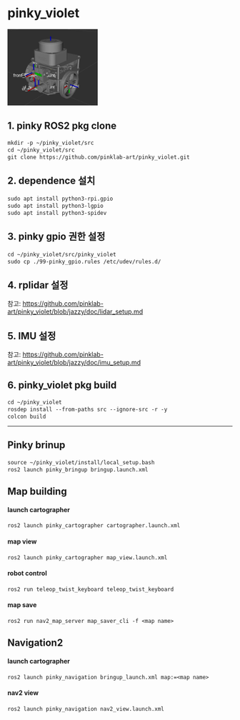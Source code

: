 pinky_violet
==============
<img src="/doc/Screenshot from 2024-04-26 19-44-15.png" width="40%" height="30%" title="pinky" alt="pinky"></img>

## 1. pinky ROS2 pkg clone
```
mkdir -p ~/pinky_violet/src
cd ~/pinky_violet/src
git clone https://github.com/pinklab-art/pinky_violet.git
````
## 2. dependence 설치
```
sudo apt install python3-rpi.gpio
sudo apt install python3-lgpio
sudo apt install python3-spidev
```
## 3. pinky gpio 권한 설정
```
cd ~/pinky_violet/src/pinky_violet
sudo cp ./99-pinky_gpio.rules /etc/udev/rules.d/
```
## 4. rplidar 설정
참고: <https://github.com/pinklab-art/pinky_violet/blob/jazzy/doc/lidar_setup.md>

## 5. IMU 설정
참고: <https://github.com/pinklab-art/pinky_violet/blob/jazzy/doc/imu_setup.md>

## 6. pinky_violet pkg build
```
cd ~/pinky_violet
rosdep install --from-paths src --ignore-src -r -y
colcon build
```
---
Pinky brinup
-------------
```
source ~/pinky_violet/install/local_setup.bash
ros2 launch pinky_bringup bringup.launch.xml
```

Map building
-------------
#### launch cartographer
```
ros2 launch pinky_cartographer cartographer.launch.xml
```
#### map view 
```
ros2 launch pinky_cartographer map_view.launch.xml
```
#### robot control
```
ros2 run teleop_twist_keyboard teleop_twist_keyboard 
```
#### map save 
```
ros2 run nav2_map_server map_saver_cli -f <map name>
```

Navigation2 
-------------
#### launch cartographer
```
ros2 launch pinky_navigation bringup_launch.xml map:=<map name>
```
#### nav2 view
```
ros2 launch pinky_navigation nav2_view.launch.xml
```



